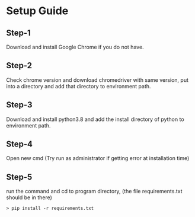 # Setup Guide

## Step-1
Download and install Google Chrome if you do not have.

## Step-2
Check chrome version and download chromedriver with same version, put into a directory and add that directory to environment path.

## Step-3 
Download and install python3.8 and add the install directory of python to environment path.

## Step-4
Open new cmd (Try run as administrator if getting error at installation time)

## Step-5
run the command and cd to program directory, (the file requirements.txt should be in there)
```
> pip install -r requirements.txt
```
